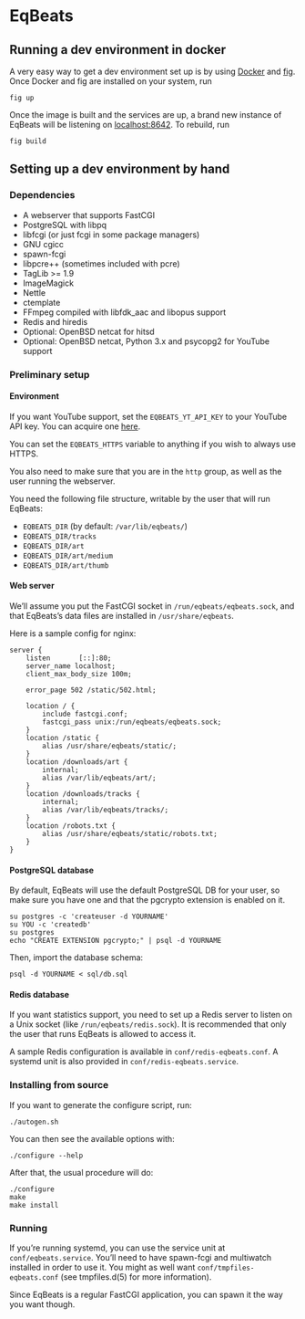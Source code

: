 # EqBeats

## Running a dev environment in docker

A very easy way to get a dev environment set up is by using [Docker][]
and [fig][]. Once Docker and fig are installed on your system, run

    fig up

Once the image is built and the services are up, a brand new instance
of EqBeats will be listening on [localhost:8642][]. To rebuild, run

    fig build

[Docker]: http://www.docker.com/
[fig]: http://www.fig.sh/
[localhost:8642]: http://localhost:8642/

## Setting up a dev environment by hand

### Dependencies

* A webserver that supports FastCGI
* PostgreSQL with libpq
* libfcgi (or just fcgi in some package managers)
* GNU cgicc
* spawn-fcgi
* libpcre++ (sometimes included with pcre)
* TagLib >= 1.9
* ImageMagick
* Nettle
* ctemplate
* FFmpeg compiled with libfdk\_aac and libopus support
* Redis and hiredis
* Optional: OpenBSD netcat for hitsd
* Optional: OpenBSD netcat, Python 3.x and psycopg2 for YouTube support

### Preliminary setup

#### Environment

If you want YouTube support, set the `EQBEATS_YT_API_KEY` to your YouTube API
key. You can acquire one [here](https://code.google.com/apis/youtube/dashboard/gwt/index.html).

You can set the `EQBEATS_HTTPS` variable to anything if you wish to always use
HTTPS.

You also need to make sure that you are in the `http` group, as well as the user
running the webserver.

You need the following file structure, writable by the user that will run
EqBeats:
* `EQBEATS_DIR` (by default: `/var/lib/eqbeats/`)
* `EQBEATS_DIR/tracks`
* `EQBEATS_DIR/art`
* `EQBEATS_DIR/art/medium`
* `EQBEATS_DIR/art/thumb`

#### Web server

We’ll assume you put the FastCGI socket in `/run/eqbeats/eqbeats.sock`, and that
EqBeats’s data files are installed in `/usr/share/eqbeats`.

Here is a sample config for nginx:

    server {
        listen       [::]:80;
        server_name localhost;
        client_max_body_size 100m;

        error_page 502 /static/502.html;

        location / {
            include fastcgi.conf;
            fastcgi_pass unix:/run/eqbeats/eqbeats.sock;
        }
        location /static {
            alias /usr/share/eqbeats/static/;
        }
        location /downloads/art {
            internal;
            alias /var/lib/eqbeats/art/;
        }
        location /downloads/tracks {
            internal;
            alias /var/lib/eqbeats/tracks/;
        }
        location /robots.txt {
            alias /usr/share/eqbeats/static/robots.txt;
        }
    }

#### PostgreSQL database

By default, EqBeats will use the default PostgreSQL DB for your user, so make
sure you have one and that the pgcrypto extension is enabled on it.

    su postgres -c 'createuser -d YOURNAME'
    su YOU -c 'createdb'
    su postgres
    echo "CREATE EXTENSION pgcrypto;" | psql -d YOURNAME

Then, import the database schema:

    psql -d YOURNAME < sql/db.sql

#### Redis database

If you want statistics support, you need to set up a Redis server to listen on a
Unix socket (like `/run/eqbeats/redis.sock`). It is recommended that only the
user that runs EqBeats is allowed to access it.

A sample Redis configuration is available in `conf/redis-eqbeats.conf`. A
systemd unit is also provided in `conf/redis-eqbeats.service`.

### Installing from source

If you want to generate the configure script, run:

    ./autogen.sh

You can then see the available options with:

    ./configure --help

After that, the usual procedure will do:

    ./configure
    make
    make install

### Running

If you’re running systemd, you can use the service unit at
`conf/eqbeats.service`. You’ll need to have spawn-fcgi and multiwatch installed
in order to use it. You might as well want `conf/tmpfiles-eqbeats.conf` (see
tmpfiles.d(5) for more information).

Since EqBeats is a regular FastCGI application, you can spawn it the way you
want though.
